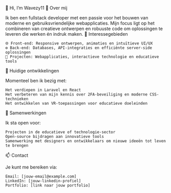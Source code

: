 👋 Hi, I’m Wavezy11
🚀 Over mij

Ik ben een fullstack developer met een passie voor het bouwen van moderne en gebruiksvriendelijke webapplicaties. Mijn focus ligt op het combineren van creatieve ontwerpen en robuuste code om oplossingen te leveren die werken én indruk maken.
👀 Interessegebieden

    🌐 Front-end: Responsive ontwerpen, animaties en intuïtieve UI/UX
    ⚙️ Back-end: Databases, API-integraties en efficiënte server-side oplossingen
    🧩 Projecten: Webapplicaties, interactieve technologie en educatieve tools

🌱 Huidige ontwikkelingen

Momenteel ben ik bezig met:

    Het verdiepen in Laravel en React
    Het verbeteren van mijn kennis over 2FA-beveiliging en moderne CSS-technieken
    Het ontwikkelen van VR-toepassingen voor educatieve doeleinden

💞️ Samenwerkingen

Ik sta open voor:

    Projecten in de educatieve of technologie-sector
    Open-source bijdragen aan innovatieve tools
    Samenwerking met designers en ontwikkelaars om nieuwe ideeën tot leven te brengen

📫 Contact

Je kunt me bereiken via:

    Email: [jouw-email@example.com]
    LinkedIn: [jouw-linkedin-profiel]
    Portfolio: [link naar jouw portfolio]
